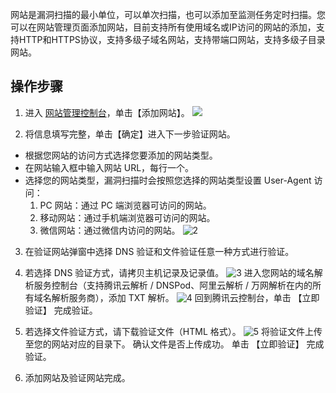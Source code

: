网站是漏洞扫描的最小单位，可以单次扫描，也可以添加至监测任务定时扫描。您可以在网站管理页面添加网站，目前支持所有使用域名或IP访问的网站的添加，支持HTTP和HTTPS协议，支持多级子域名网站，支持带端口网站，支持多级子目录网站。
## 操作步骤
1. 进入 [网站管理控制台](https://console.cloud.tencent.com/cws)，单击【添加网站】。 
 ![](https://main.qcloudimg.com/raw/de8a5753fda41c76ee088d821e7031e3.png)
 
2. 将信息填写完整，单击【确定】进入下一步验证网站。 
 - 根据您网站的访问方式选择您要添加的网站类型。
 - 在网站输入框中输入网站 URL，每行一个。
 - 选择您的网站类型，漏洞扫描时会按照您选择的网站类型设置 User-Agent 访问：
     1. PC 网站：通过 PC 端浏览器可访问的网站。
     2. 移动网站：通过手机端浏览器可访问的网站。
     3. 微信网站：通过微信内访问的网站。
 ![2](https://main.qcloudimg.com/raw/52da92fded9679b02636d0a4facf4880.png)
 
3. 在验证网站弹窗中选择 DNS 验证和文件验证任意一种方式进行验证。 
 1. 若选择 DNS 验证方式，请拷贝主机记录及记录值。 
 ![3](https://main.qcloudimg.com/raw/49be435c4f20679b0047fac8411ead4c.png)
进入您网站的域名解析服务控制台（支持腾讯云解析 / DNSPod、阿里云解析 / 万网解析在内的所有域名解析服务商），添加 TXT 解析。 
 ![4](https://main.qcloudimg.com/raw/ac2313140a6f9ec5c60815a0fa8fb497.png)
回到腾讯云控制台，单击 【立即验证】 完成验证。 
 2. 若选择文件验证方式，请下载验证文件（HTML 格式）。 
 ![5](https://main.qcloudimg.com/raw/95f7ad742e2abbb492ed167dbf517e98.png)
将验证文件上传至您的网站对应的目录下。 
确认文件是否上传成功。 
单击 【立即验证】 完成验证。

4. 添加网站及验证网站完成。
